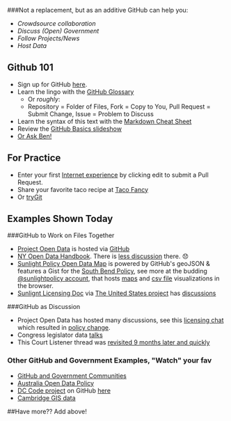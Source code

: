 ###Not a replacement, but as an additive GitHub can help you:
* _Crowdsource collaboration_
* _Discuss (Open) Government_
* _Follow Projects/News_
* _Host Data_

## Github 101
* Sign up for GitHub [here](http://github.com).
* Learn the lingo with the [GitHub Glossary](https://help.github.com/articles/github-glossary)
  * Or _roughly_: 
  * Repository = Folder of Files, Fork = Copy to You, Pull Request = Submit Change, Issue = Problem to Discuss
* Learn the syntax of this text with the [Markdown Cheat Sheet](http://codeglot.com/images/githubMarkdown.png)
* Review the [GitHub Basics slideshow](http://ben.balter.com/open-sourcing-government/#/git)
* [Or Ask Ben!](https://github.com/benbalter/feedback)

## For Practice 
* Enter your first [Internet experience](https://github.com/rebeccawilliams/internet/blob/master/experiences.md) by clicking edit to submit a Pull Request.
* Share your favorite taco recipe at [Taco Fancy](https://github.com/sinker/tacofancy)
* Or [tryGit](http://try.github.io/levels/1/challenges/1)

## Examples Shown Today 

###GitHub to Work on Files Together

* [Project Open Data](http://project-open-data.github.io/) is hosted via [GitHub](https://github.com/project-open-data/project-open-data.github.io)  
* [NY Open Data Handbook](http://nys-its.github.io/open-data-handbook/). There is [less discussion](https://github.com/nys-its/open-data-handbook/commits/gh-pages) there. :disappointed:
* [Sunlight Policy Open Data Map](http://sunlightfoundation.com/policy/opendatamap/) is powered by GitHub's geoJSON & features a Gist for the [South Bend Policy](https://gist.github.com/rebeccawilliams/6311204), see more at the budding [@sunlightpolicy account](https://github.com/sunlightpolicy), that hosts [maps](https://github.com/sunlightpolicy/opendata/blob/master/USlocalpolicylocations.geoJSON) and [csv file](https://github.com/sunlightpolicy/opendata/blob/master/USlocalopendataportals.csv) visualizations in the browser.
* [Sunlignt Licensing Doc](http://theunitedstates.io/licensing/) via [The United States project](http://theunitedstates.io/) has [discussions](https://github.com/unitedstates/licensing/pull/1)

###GitHub as Discussion
* Project Open Data has hosted many discussions, see this [licensing chat](https://github.com/project-open-data/project-open-data.github.io/pull/64) which resulted in [policy change](https://github.com/project-open-data/project-open-data.github.io/pull/135). 
* Congress legislator data [talks](https://github.com/unitedstates/congress-legislators/issues?state=open)
* This Court Listener thread was [revisited 9 months later and quickly](https://github.com/statedecoded/statedecoded/issues/245)

### Other GitHub and Government Examples, "Watch" your fav
* [GitHub and Government Communities](http://government.github.com/community/)
* [Australia Open Data Policy](http://actgov.github.io/opendatapolicy/)
* [DC Code project](http://dccode.org/) on GitHub [here](https://github.com/openlawdc)
* [Cambridge GIS data](https://github.com/cambridgegis/cambridgegis_data)



##Have more?? Add above! 

